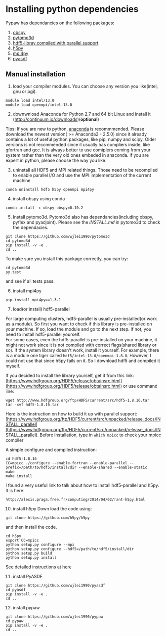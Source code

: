 # Installing python dependencies

Pypaw has dependancies on the following packages:

1. [obspy](https://github.com/obspy/obspy)
2. [pytomo3d](https://github.com/wjlei1990/pytomo3d)
3. [hdf5-libray compiled with parallel support](https://www.hdfgroup.org/HDF5/)
4. [h5py](http://www.h5py.org/)
5. [mpi4py](https://mpi4py.scipy.org/docs/usrman/index.html)
6. [pyasdf](https://github.com/SeismicData/pyasdf)


## Manual installation

1. load your compiler modules. You can choose any version you like(intel, gnu or pgi).

  ```
  module load intel/13.0
  module load openmpi/intel-13.0
  ```

2. downwnload Anaconda for Python 2.7 and 64 bit Linux and install it (http://continuum.io/downloads)(**optional**)

  Tips: If you are new to python, [anaconda](https://www.continuum.io/downloads) is recommmended. Please download the newest version( >= Anaconda2 - 2.5.0) since it already contains a lot of useful python packages, like pip, numpy and scipy.  Older versions is not recommended since it usually has compliers inside, like gfortran and gcc. It is always better to use comiplers coming from your system rather than the very old ones embeded in anaconda. If you are expert in python, please choose the way you like.

3. uninstall all HDF5 and MPI related things. Those need to be recompiled to enable parallel I/O and use the MPI implementation of the current machine
  ```
  conda uninstall hdf5 h5py openmpi mpi4py
  ```

4. install obspy using conda

  ```
  conda install -c obspy obspy=0.10.2
  ```

5. Install pytomo3d. Pytomo3d also has dependancies(including obspy, pyflex and pyadjoint). Please see the *INSTALL.md* in pytomo3d to check the dependacies.
  ```
  git clone https://github.com/wjlei1990/pytomo3d
  cd pytomo3d
  pip install -v -e .
  cd ..
  ```

  To make sure you install this package correctly, you can try:
  ```
  cd pytomo3d
  py.test
  ```
  and see if all tests pass.


6. install mpi4py
  ```
  pip install mpi4py==1.3.1
  ```

7. load(or install) hdf5-parallel

  For large computing clusters, hdf5-parallel is usually pre-installed(or work as a module). So first you want to check if this library is pre-installed on your machine. If so, load the module and go to the next step. If not, you need to install hdf5-parallel yourself.  
  For some cases, even the hdf5-parallel is pre-installed on your machine, it might not work since it is not compiled with correct flags(shared library or so). If the system library doesn't work, install it yourself. For example, there is a module one tiger called `hdf5/intel-13.0/openmpi-1.8.8`. However, I could not use that since h5py fails on it. So I download hdf5 and compiled it myself.

  If you decided to install the library yourself, get it from this link: [https://www.hdfgroup.org/HDF5/release/obtainsrc.html](https://www.hdfgroup.org/HDF5/release/obtainsrc.html) or use command line:
  ```
  wget http://www.hdfgroup.org/ftp/HDF5/current/src/hdf5-1.8.16.tar
  tar -xvf hdf5-1.8.16.tar 
  ```

  Here is the instruction on how to build it up with parallel support: [https://www.hdfgroup.org/ftp/HDF5/current/src/unpacked/release_docs/INSTALL_parallel](https://www.hdfgroup.org/ftp/HDF5/current/src/unpacked/release_docs/INSTALL_parallel). Before installation, type in `which mpicc` to check your mpicc compiler

  A simple configure and compiled instruction:
  ```
  cd hdf5-1.8.16
  CC=mpicc ./configure --enable-fortran --enable-parallel --prefix=/path/to/hdf5/install/dir --enable-shared --enable-static
  make
  make install
  ```
  I found a very useful link to talk about how to install hdf5-parallel and h5py. It is here:
  ```
  http://alexis.praga.free.fr/computing/2014/04/02/rant-h5py.html
  ```

10. install h5py
  Down load the code using:
  ```
  git clone https://github.com/h5py/h5py
  ```
  and then install the code.
  ```
  cd h5py
  export CC=mpicc
  python setup.py configure --mpi
  python setup.py configure --hdf5=/path/to/hdf5/install/dir
  python setup.py build
  python setup.py install
  ```
  See detailed instructions at [here](http://docs.h5py.org/en/latest/build.html)

11. install PyASDF
  ```
  git clone https://github.com/wjlei1990/pyasdf
  cd pyasdf
  pip install -v -e .
  cd ..
  ```

12. install pypaw
  ```
  git clone https://github.com/wjlei1990/pypaw
  cd pypaw
  pip install -v -e .
  cd ..
  ```
